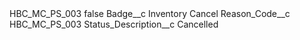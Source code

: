 <?xml version="1.0" encoding="UTF-8"?>
<CustomMetadata xmlns="http://soap.sforce.com/2006/04/metadata" xmlns:xsi="http://www.w3.org/2001/XMLSchema-instance" xmlns:xsd="http://www.w3.org/2001/XMLSchema">
    <label>HBC_MC_PS_003</label>
    <protected>false</protected>
    <values>
        <field>Badge__c</field>
        <value xsi:type="xsd:string">Inventory Cancel</value>
    </values>
    <values>
        <field>Reason_Code__c</field>
        <value xsi:type="xsd:string">HBC_MC_PS_003</value>
    </values>
    <values>
        <field>Status_Description__c</field>
        <value xsi:type="xsd:string">Cancelled</value>
    </values>
</CustomMetadata>
